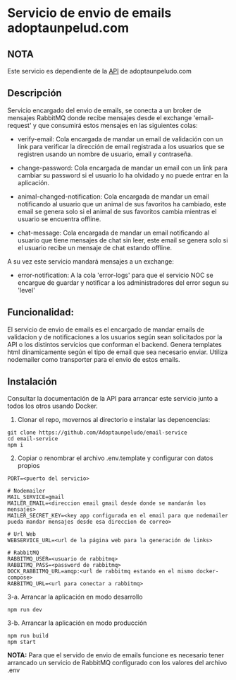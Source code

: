 # Servicio de envio de emails adoptaunpelud.com

## NOTA

Este servicio es dependiente de la [API](https://github.com/Adoptaunpeludo/backend) de adoptaunpeludo.com

## Descripción

Servicio encargado del envio de emails, se conecta a un broker de mensajes RabbitMQ donde recibe mensajes desde el exchange 'email-request' y que consumirá estos mensajes en las siguientes colas:

- verify-email: Cola encargada de mandar un email de validación con un link para verificar la dirección de email registrada a los usuarios que se registren usando un nombre de usuario, email y contraseña.

- change-password: Cola encargada de mandar un email con un link para cambiar su password si el usuario lo ha olvidado y no puede entrar en la aplicación.

- animal-changed-notification: Cola encargada de mandar un email notificando al usuario que un animal de sus favoritos ha cambiado, este email se genera solo si el animal de sus favoritos cambia mientras el usuario se encuentra offline.

- chat-message: Cola encargada de mandar un email notificando al usuario que tiene mensajes de chat sin leer, este email se genera solo si el usuario recibe un mensaje de chat estando offline.

A su vez este servicio mandará mensajes a un exchange:

- error-notification:  A la cola 'error-logs' para que el servicio NOC se encargue de guardar y notificar a los administradores del error segun su 'level'

## Funcionalidad:

El servicio de envio de emails es el encargado de mandar emails de validacion y de notificaciones a los usuarios según sean solicitados por la API o los distintos servicios que conforman el backend.
Genera templates html dinamicamente según el tipo de email que sea necesario enviar.
Utiliza nodemailer como transporter para el envio de estos emails.

## Instalación

Consultar la documentación de la API para arrancar este servicio junto a todos los otros usando Docker.

1. Clonar el repo, movernos al directorio e instalar las depencencias:

```
git clone https://github.com/Adoptaunpeludo/email-service
cd email-service
npm i
```

2. Copiar o renombrar el archivo .env.template y configurar con datos propios

```
PORT=<puerto del servicio>

# Nodemailer
MAIL_SERVICE=gmail
MAILER_EMAIL=<direccion email gmail desde donde se mandarán los mensajes>
MAILER_SECRET_KEY=<key app configurada en el email para que nodemailer pueda mandar mensajes desde esa direccion de correo>

# Url Web
WEBSERVICE_URL=<url de la página web para la generación de links>

# RabbitMQ
RABBITMQ_USER=<usuario de rabbitmq>
RABBITMQ_PASS=<password de rabbitmq>
DOCK_RABBITMQ_URL=amqp:<url de rabbitmq estando en el mismo docker-compose>
RABBITMQ_URL=<url para conectar a rabbitmq>
```

3-a. Arrancar la aplicación en modo desarrollo

```
npm run dev
```

3-b. Arrancar la aplicación en modo producción

```
npm run build
npm start
```

**NOTA:** Para que el servido de envio de emails funcione es necesario tener arrancado un servicio de RabbitMQ configurado con los valores del archivo .env
